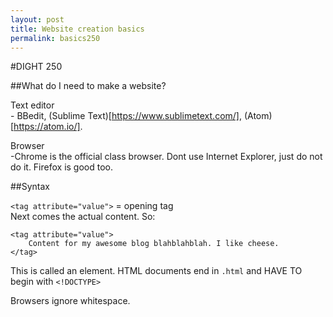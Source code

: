 ```yaml
---
layout: post
title: Website creation basics
permalink: basics250
---
```


#DIGHT 250  

##What do I need to make a website?  

Text editor  
	- BBedit, (Sublime Text)[https://www.sublimetext.com/], (Atom)[https://atom.io/].  

Browser  
	-Chrome is the official class browser. Dont use Internet Explorer, just do not do it. Firefox is good too.  

##Syntax  

`<tag attribute="value">` = opening tag  
Next comes the actual content. So:  

```
<tag attribute="value">  
	Content for my awesome blog blahblahblah. I like cheese.  
</tag>
```
This is called an element. HTML documents end in `.html` and HAVE TO begin with `<!DOCTYPE>`

Browsers ignore whitespace.